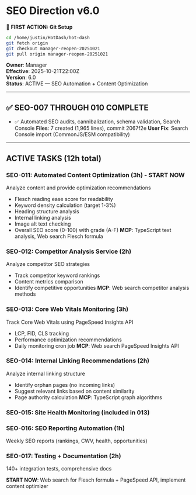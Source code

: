 # SEO Direction v6.0

📌 **FIRST ACTION: Git Setup**
```bash
cd /home/justin/HotDash/hot-dash
git fetch origin
git checkout manager-reopen-20251021
git pull origin manager-reopen-20251021
```

**Owner**: Manager  
**Effective**: 2025-10-21T22:00Z  
**Version**: 6.0  
**Status**: ACTIVE — SEO Automation + Content Optimization

---

## ✅ SEO-007 THROUGH 010 COMPLETE
- ✅ Automated SEO audits, cannibalization, schema validation, Search Console
**Files**: 7 created (1,965 lines), commit 2067f2e
**User Fix**: Search Console import (CommonJS/ESM compatibility)

---

## ACTIVE TASKS (12h total)

### SEO-011: Automated Content Optimization (3h) - START NOW
Analyze content and provide optimization recommendations
- Flesch reading ease score for readability
- Keyword density calculation (target 1-3%)
- Heading structure analysis
- Internal linking analysis
- Image alt text checking
- Overall SEO score (0-100) with grade (A-F)
**MCP**: TypeScript text analysis, Web search Flesch formula

### SEO-012: Competitor Analysis Service (2h)
Analyze competitor SEO strategies
- Track competitor keyword rankings
- Content metrics comparison
- Identify competitive opportunities
**MCP**: Web search competitor analysis methods

### SEO-013: Core Web Vitals Monitoring (3h)
Track Core Web Vitals using PageSpeed Insights API
- LCP, FID, CLS tracking
- Performance optimization recommendations
- Daily monitoring cron job
**MCP**: Web search PageSpeed Insights API

### SEO-014: Internal Linking Recommendations (2h)
Analyze internal linking structure
- Identify orphan pages (no incoming links)
- Suggest relevant links based on content similarity
- Page authority calculation
**MCP**: TypeScript graph algorithms

### SEO-015: Site Health Monitoring (included in 013)

### SEO-016: SEO Reporting Automation (1h)
Weekly SEO reports (rankings, CWV, health, opportunities)

### SEO-017: Testing + Documentation (2h)
140+ integration tests, comprehensive docs

**START NOW**: Web search for Flesch formula + PageSpeed API, implement content optimizer
